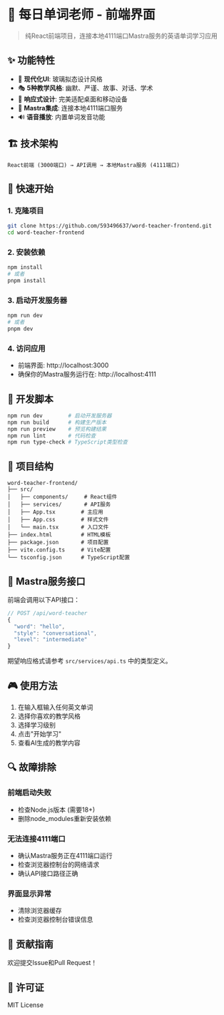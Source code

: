 # 🎯 每日单词老师 - 前端界面

> 纯React前端项目，连接本地4111端口Mastra服务的英语单词学习应用

## ✨ 功能特性

- 🎨 **现代化UI**: 玻璃拟态设计风格
- 🎭 **5种教学风格**: 幽默、严谨、故事、对话、学术
- 📱 **响应式设计**: 完美适配桌面和移动设备
- 🔗 **Mastra集成**: 连接本地4111端口服务
- 🔊 **语音播放**: 内置单词发音功能

## 🏗️ 技术架构

```
React前端 (3000端口) → API调用 → 本地Mastra服务 (4111端口)
```

## 🚀 快速开始

### 1. 克隆项目
```bash
git clone https://github.com/593496637/word-teacher-frontend.git
cd word-teacher-frontend
```

### 2. 安装依赖
```bash
npm install
# 或者
pnpm install
```

### 3. 启动开发服务器
```bash
npm run dev
# 或者
pnpm dev
```

### 4. 访问应用
- 前端界面: http://localhost:3000
- 确保你的Mastra服务运行在: http://localhost:4111

## 🔧 开发脚本

```bash
npm run dev        # 启动开发服务器
npm run build      # 构建生产版本
npm run preview    # 预览构建结果
npm run lint       # 代码检查
npm run type-check # TypeScript类型检查
```

## 📁 项目结构

```
word-teacher-frontend/
├── src/
│   ├── components/     # React组件
│   ├── services/       # API服务
│   ├── App.tsx        # 主应用
│   ├── App.css        # 样式文件
│   └── main.tsx       # 入口文件
├── index.html         # HTML模板
├── package.json       # 项目配置
├── vite.config.ts     # Vite配置
└── tsconfig.json      # TypeScript配置
```

## 🔌 Mastra服务接口

前端会调用以下API接口：

```typescript
// POST /api/word-teacher
{
  "word": "hello",
  "style": "conversational", 
  "level": "intermediate"
}
```

期望响应格式请参考 `src/services/api.ts` 中的类型定义。

## 🎮 使用方法

1. 在输入框输入任何英文单词
2. 选择你喜欢的教学风格
3. 选择学习级别  
4. 点击"开始学习"
5. 查看AI生成的教学内容

## 🔍 故障排除

### 前端启动失败
- 检查Node.js版本 (需要18+)
- 删除node_modules重新安装依赖

### 无法连接4111端口
- 确认Mastra服务正在4111端口运行
- 检查浏览器控制台的网络请求
- 确认API接口路径正确

### 界面显示异常
- 清除浏览器缓存
- 检查浏览器控制台错误信息

## 🤝 贡献指南

欢迎提交Issue和Pull Request！

## 📄 许可证

MIT License